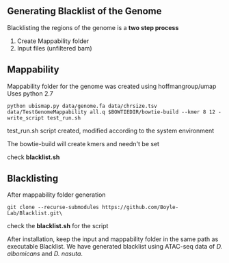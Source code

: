 ## Generating Blacklist of the Genome

Blacklisting the regions of the genome is a **two step process**
  1. Create Mappability folder
  2. Input files (unfiltered bam)
  
## Mappability

Mappability folder for the genome was created using hoffmangroup/umap \
Uses python 2.7
```
python ubismap.py data/genome.fa data/chrsize.tsv data/TestGenomeMappability all.q $BOWTIEDIR/bowtie-build --kmer 8 12 -write_script test_run.sh
```
test_run.sh script created, modified according to the system environment

The bowtie-build will create kmers and needn't be set 

check **blacklist.sh** 

## Blacklisting 
After mappability folder generation

```git clone --recurse-submodules https://github.com/Boyle-Lab/Blacklist.git\``` 

check the **blacklist.sh** for the script

After installation, keep the input and mappability folder in the same path as executable Blacklist. We have generated blacklist using ATAC-seq data of _D. albomicans_ and _D. nasuta_.
